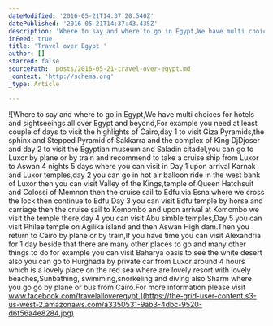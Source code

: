 ```yaml
---
dateModified: '2016-05-21T14:37:20.540Z'
datePublished: '2016-05-21T14:37:43.435Z'
description: 'Where to say and where to go in Egypt,We have multi choices for hotels and sightseeings all over Egypt and beyond,For example you need at least couple of days to visit the highlights of Cairo,day 1 to visit Giza Pyramids,the sphinx and Stepped Pyramid of Sakkarra and the complex of King DjDjoser and day 2 to visit the Egyptian museum and Saladin citadel,you can go to Luxor by plane or by train and recommend to take a cruise ship from Luxor to Aswan 4 nights 5 days where you can visit in Day 1 upon arrival Karnak and Luxor temples,day 2 you can go in hot air balloon ride in the west bank of Luxor then you can visit Valley of the Kings,temple of Queen Hatchsuit and Colossi of Memnon then the cruise sail to Edfu via Esna where we cross the lock then continue to Edfu,Day 3 you can visit Edfu temple by horse and carriage then the cruise sail to Komombo and upon arrival at Komombo we visit the temple there,day 4 you can visit Abu simble temples,Day 5 you can visit Philae temple on Agilika island and then Aswan High dam.Then you return to Cairo by plane or by train,If you have time you can visit Alexandria for 1 day beside that there are many other places to go and many other things to do for example you can visit Baharya oasis to see the white desert also you can go to Hurghada by private car from Luxor around 4 hours which is a lovely place on the red sea where are lovely resort with lovely beaches,Sunbathing, swimming,snorkeling and diving also Sharm where you go go by plane or bus from Cairo.For more information please visit www.facebook.com/travelalloveregypt.'
inFeed: true
title: 'Travel over Egypt '
author: []
starred: false
sourcePath: _posts/2016-05-21-travel-over-egypt.md
_context: 'http://schema.org'
_type: Article

---
```

![Where to say and where to go in Egypt,We have multi choices for hotels and sightseeings all over Egypt and beyond,For example you need at least couple of days to visit the highlights of Cairo,day 1 to visit Giza Pyramids,the sphinx and Stepped Pyramid of Sakkarra and the complex of King DjDjoser and day 2 to visit the Egyptian museum and Saladin citadel,you can go to Luxor by plane or by train and recommend to take a cruise ship from Luxor to Aswan 4 nights 5 days where you can visit in Day 1 upon arrival Karnak and Luxor temples,day 2 you can go in hot air balloon ride in the west bank of Luxor then you can visit Valley of the Kings,temple of Queen Hatchsuit and Colossi of Memnon then the cruise sail to Edfu via Esna where we cross the lock then continue to Edfu,Day 3 you can visit Edfu temple by horse and carriage then the cruise sail to Komombo and upon arrival at Komombo we visit the temple there,day 4 you can visit Abu simble temples,Day 5 you can visit Philae temple on Agilika island and then Aswan High dam.Then you return to Cairo by plane or by train,If you have time you can visit Alexandria for 1 day beside that there are many other places to go and many other things to do for example you can visit Baharya oasis to see the white desert also you can go to Hurghada by private car from Luxor around 4 hours which is a lovely place on the red sea where are lovely resort with lovely beaches,Sunbathing, swimming,snorkeling and diving also Sharm where you go go by plane or bus from Cairo.For more information please visit www.facebook.com/travelalloveregypt.](https://the-grid-user-content.s3-us-west-2.amazonaws.com/a3350531-9ab3-4dbc-9520-d6f56a4e8284.jpg)